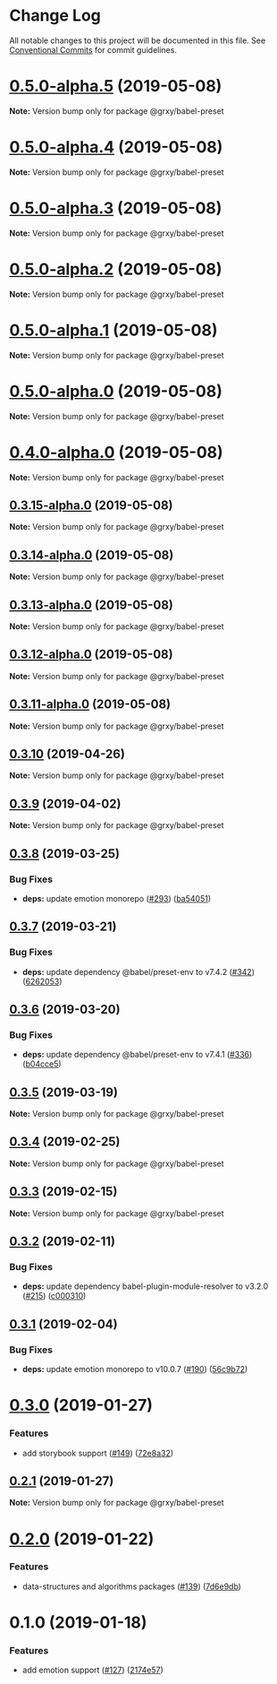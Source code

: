 # Change Log

All notable changes to this project will be documented in this file.
See [Conventional Commits](https://conventionalcommits.org) for commit guidelines.

# [0.5.0-alpha.5](https://github.com/grxy/grxy/compare/@grxy/babel-preset@0.5.0-alpha.3...@grxy/babel-preset@0.5.0-alpha.5) (2019-05-08)

**Note:** Version bump only for package @grxy/babel-preset

# [0.5.0-alpha.4](https://github.com/grxy/grxy/compare/@grxy/babel-preset@0.5.0-alpha.3...@grxy/babel-preset@0.5.0-alpha.4) (2019-05-08)

**Note:** Version bump only for package @grxy/babel-preset

# [0.5.0-alpha.3](https://github.com/grxy/grxy/compare/@grxy/babel-preset@0.5.0-alpha.2...@grxy/babel-preset@0.5.0-alpha.3) (2019-05-08)

**Note:** Version bump only for package @grxy/babel-preset

# [0.5.0-alpha.2](https://github.com/grxy/grxy/compare/@grxy/babel-preset@0.5.0-alpha.1...@grxy/babel-preset@0.5.0-alpha.2) (2019-05-08)

**Note:** Version bump only for package @grxy/babel-preset

# [0.5.0-alpha.1](https://github.com/grxy/grxy/compare/@grxy/babel-preset@0.5.0-alpha.0...@grxy/babel-preset@0.5.0-alpha.1) (2019-05-08)

**Note:** Version bump only for package @grxy/babel-preset

# [0.5.0-alpha.0](https://github.com/grxy/grxy/compare/@grxy/babel-preset@0.4.0-alpha.0...@grxy/babel-preset@0.5.0-alpha.0) (2019-05-08)

**Note:** Version bump only for package @grxy/babel-preset

# [0.4.0-alpha.0](https://github.com/grxy/grxy/compare/@grxy/babel-preset@0.3.15-alpha.0...@grxy/babel-preset@0.4.0-alpha.0) (2019-05-08)

**Note:** Version bump only for package @grxy/babel-preset

## [0.3.15-alpha.0](https://github.com/grxy/grxy/compare/@grxy/babel-preset@0.3.14-alpha.0...@grxy/babel-preset@0.3.15-alpha.0) (2019-05-08)

**Note:** Version bump only for package @grxy/babel-preset

## [0.3.14-alpha.0](https://github.com/grxy/grxy/compare/@grxy/babel-preset@0.3.13-alpha.0...@grxy/babel-preset@0.3.14-alpha.0) (2019-05-08)

**Note:** Version bump only for package @grxy/babel-preset

## [0.3.13-alpha.0](https://github.com/grxy/grxy/compare/@grxy/babel-preset@0.3.12-alpha.0...@grxy/babel-preset@0.3.13-alpha.0) (2019-05-08)

**Note:** Version bump only for package @grxy/babel-preset

## [0.3.12-alpha.0](https://github.com/grxy/grxy/compare/@grxy/babel-preset@0.3.11-alpha.0...@grxy/babel-preset@0.3.12-alpha.0) (2019-05-08)

**Note:** Version bump only for package @grxy/babel-preset

## [0.3.11-alpha.0](https://github.com/grxy/grxy/compare/@grxy/babel-preset@0.3.10...@grxy/babel-preset@0.3.11-alpha.0) (2019-05-08)

**Note:** Version bump only for package @grxy/babel-preset

## [0.3.10](https://github.com/grxy/grxy/compare/@grxy/babel-preset@0.3.9...@grxy/babel-preset@0.3.10) (2019-04-26)

**Note:** Version bump only for package @grxy/babel-preset

## [0.3.9](https://github.com/grxy/grxy/compare/@grxy/babel-preset@0.3.8...@grxy/babel-preset@0.3.9) (2019-04-02)

**Note:** Version bump only for package @grxy/babel-preset

## [0.3.8](https://github.com/grxy/grxy/compare/@grxy/babel-preset@0.3.7...@grxy/babel-preset@0.3.8) (2019-03-25)

### Bug Fixes

-   **deps:** update emotion monorepo ([#293](https://github.com/grxy/grxy/issues/293)) ([ba54051](https://github.com/grxy/grxy/commit/ba54051))

## [0.3.7](https://github.com/grxy/grxy/compare/@grxy/babel-preset@0.3.6...@grxy/babel-preset@0.3.7) (2019-03-21)

### Bug Fixes

-   **deps:** update dependency @babel/preset-env to v7.4.2 ([#342](https://github.com/grxy/grxy/issues/342)) ([6262053](https://github.com/grxy/grxy/commit/6262053))

## [0.3.6](https://github.com/grxy/grxy/compare/@grxy/babel-preset@0.3.5...@grxy/babel-preset@0.3.6) (2019-03-20)

### Bug Fixes

-   **deps:** update dependency @babel/preset-env to v7.4.1 ([#336](https://github.com/grxy/grxy/issues/336)) ([b04cce5](https://github.com/grxy/grxy/commit/b04cce5))

## [0.3.5](https://github.com/grxy/grxy/compare/@grxy/babel-preset@0.3.4...@grxy/babel-preset@0.3.5) (2019-03-19)

**Note:** Version bump only for package @grxy/babel-preset

## [0.3.4](https://github.com/grxy/grxy/compare/@grxy/babel-preset@0.3.3...@grxy/babel-preset@0.3.4) (2019-02-25)

**Note:** Version bump only for package @grxy/babel-preset

## [0.3.3](https://github.com/grxy/grxy/compare/@grxy/babel-preset@0.3.2...@grxy/babel-preset@0.3.3) (2019-02-15)

**Note:** Version bump only for package @grxy/babel-preset

## [0.3.2](https://github.com/grxy/grxy/compare/@grxy/babel-preset@0.3.1...@grxy/babel-preset@0.3.2) (2019-02-11)

### Bug Fixes

-   **deps:** update dependency babel-plugin-module-resolver to v3.2.0 ([#215](https://github.com/grxy/grxy/issues/215)) ([c000310](https://github.com/grxy/grxy/commit/c000310))

## [0.3.1](https://github.com/grxy/grxy/compare/@grxy/babel-preset@0.3.0...@grxy/babel-preset@0.3.1) (2019-02-04)

### Bug Fixes

-   **deps:** update emotion monorepo to v10.0.7 ([#190](https://github.com/grxy/grxy/issues/190)) ([56c9b72](https://github.com/grxy/grxy/commit/56c9b72))

# [0.3.0](https://github.com/grxy/grxy/compare/@grxy/babel-preset@0.2.1...@grxy/babel-preset@0.3.0) (2019-01-27)

### Features

-   add storybook support ([#149](https://github.com/grxy/grxy/issues/149)) ([72e8a32](https://github.com/grxy/grxy/commit/72e8a32))

## [0.2.1](https://github.com/grxy/grxy/compare/@grxy/babel-preset@0.2.0...@grxy/babel-preset@0.2.1) (2019-01-27)

**Note:** Version bump only for package @grxy/babel-preset

# [0.2.0](https://github.com/grxy/grxy/compare/@grxy/babel-preset@0.1.0...@grxy/babel-preset@0.2.0) (2019-01-22)

### Features

-   data-structures and algorithms packages ([#139](https://github.com/grxy/grxy/issues/139)) ([7d6e9db](https://github.com/grxy/grxy/commit/7d6e9db))

# 0.1.0 (2019-01-18)

### Features

-   add emotion support ([#127](https://github.com/grxy/grxy/issues/127)) ([2174e57](https://github.com/grxy/grxy/commit/2174e57))
